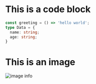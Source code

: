 # This is a code block

```typescript
const greeting = () => 'hello world';
type Data = {
  name: string;
  age: string;
}
```

# This is an image 

![image info](/test2.png)
